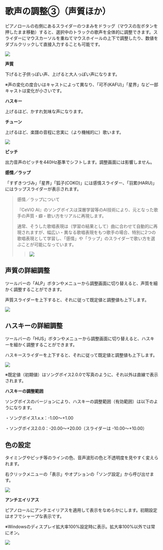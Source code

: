 


歌声の調整③（声質ほか）
============


  


 ピアノロールの右側にあるスライダーのつまみをドラッグ（マウスの左ボタンを押したまま移動）すると、選択中のトラックの歌声を全体的に調整できます。スライダーにマウスカーソルを重ねてマウスホイールの上下で調整したり、数値をダブルクリックして直接入力することも可能です。
   

  


![](../../image/V8.5_new3slider2.png)

  

**声質**
  

 下げると子供っぽい声、上げると大人っぽい声になります。
   

 ※声の変化の度合いはキャストによって異なり、「可不(KAFU)」「星界」など一部キャストは変化が小さいです。
   

  

**ハスキー**
  

 上げるほど、かすれ気味な声になります。
   

  

**チューン**
  

 上げるほど、楽譜の音程に忠実に（より機械的に）歌います。
   


![](../../image/st05_08_w.png)

  

**ピッチ**
  

 出力音声のピッチを440Hz基準でシフトします。調整画面には影響しません。
   

  

**感情／ラップ**
  

 「すずきつづみ」「星界」「狐子(COKO)」には感情スライダー、「羽累(HARU)」にはラップスライダーが表示されます。
   


> 感情／ラップについて
>  
> 
>  『CeVIO AI』のソングボイスは深層学習等のAI技術により、元となった歌手の声質・癖・歌い方をリアルに再現します。
>    
> 
>  通常、そうした歌唱表現は（学習の結果として）曲に合わせて自動的に再現されますが、幅広い・異なる歌唱表現をもつ歌手の場合、特別に2つの歌唱表現として学習し、「感情」や「ラップ」のスライダーで歌い方を選ぶことが可能になっています。
>    
> 
> 
> 
> 
> 
> > ![](../../image/song_emotion_slider.png)


声質の詳細調整
-------


 ツールバーの「ALP」ボタンやメニューから調整画面に切り替えると、声質を細かく調整することができます。
   

 声質スライダーを上下すると、それに従って既定値と調整値も上下します。
   


![](../../image/st05_06_w.png)

ハスキーの詳細調整
---------


 ツールバーの「HUS」ボタンやメニューから調整画面に切り替えると、ハスキーを細かく調整することができます。
   

 ハスキースライダーを上下すると、それに従って既定値と調整値も上下します。
   


![](../../image/st05_07_w.png)

 ※既定値（初期値）はソングボイス2.0.0で写真のように、それ以外は直線で表示されます。
   

  

**ハスキーの調整範囲**
  

 ソングボイスのバージョンにより、ハスキーの調整範囲（有効範囲）は以下のようになります。
   

 ・ソングボイス1.x.x：-1.00～+1.00
   

 ・ソングボイス2.0.0：-20.00～+20.00（スライダーは -10.00～+10.00）
   

色の設定
----


 タイミングやピッチ等のラインの色、音声波形の色と不透明度を見やすく変えられます。
   

 右クリックメニューの「表示」やオプションの「ソング設定」から呼び出せます。
   

  


![](../../image/V8.7_color_settings.png)

  

**アンチエイリアス**
  

 ピアノロールにアンチエイリアスを適用して表示をなめらかにします。初期設定はオフでシャープな表示です。
   

 ※Windowsのディスプレイ拡大率100%設定時に表示。拡大率100%以外では常にオン。
   


![](../../image/V8.6_anti_aliasing.png)





